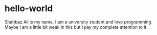 # hello-world
Shahbaz Ali is my name. I am a university student and love programming. Maybe I am a little bit weak in this but I pay my complete attention to it.
